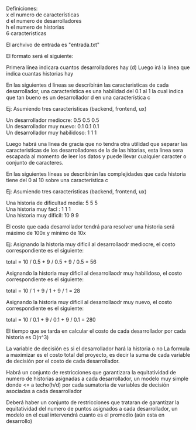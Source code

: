 

Definiciones:  
x el numero de características  
d el numero de desarrolladores   
h el numero de historias  
6 características  

El archvivo de entrada es "entrada.txt"

El formato será el siguiente:


Primera línea indicara cuantos desarrolladores hay (d)
Luego irá la línea que indica cuantas historias hay

En las siguientes d lineas se describirán las caracteristicas de cada desarrollador, una característica es una habilidad del 0.1 al 1 la cual indica que tan bueno es un desarrollador d en una característica c

Ej: Asumiendo tres caracteristicas (backend, frontend, ux)  
  
  Un desarrollador mediocre: 0.5 0.5 0.5  
  Un desarrollador muy nuevo: 0.1 0.1 0.1  
  Un desarrollador muy habilidoso: 1 1 1   

Luego habrá una linea de gracia que no tendra otra utilidad que separar las caracteristicas de los desarrolladores de la de las hitorias, esta linea sera escapada al momento de leer los datos y puede llevar cualquier caracter o conjunto de caracteres.


En las siguientes líneas se describirán las complejidades que cada historia tiene del 0 al 10 sobre una característica
c

Ej: Asumiendo tres caracteristicas (backend, frontend, ux)  
  
  Una historia de dificultad media: 5 5 5  
  Una historia muy facl :  1 1 1  
  Una historia muy dificil: 10 9 9  
  
  
El costo que cada desarrollador tendrá para resolver una historia será máximo de 100x y mínimo de 10x 

Ej: Asignando la historia muy dificil al desarrollaodr mediocre, el costo correspondiente es el siguiente:

total = 10 / 0.5 + 9 / 0.5 + 9 / 0.5 = 56

Asignando la historia muy dificil al desarrollaodr muy habilidoso, el costo correspondiente es el siguiente:

total = 10 / 1 + 9 / 1 + 9 / 1 = 28

Asignando la historia muy dificil al desarrollaodr muy nuevo, el costo correspondiente es el siguiente:

total = 10 / 0.1 + 9 / 0.1 + 9 / 0.1 = 280

El tiempo que se tarda en calcular el costo de cada desarrollador por cada historia es O(n^3)

La variable de decisión es si el desarrollador hará la historia o no 
La formula a maximizar es el costo total del proyecto, es decir la suma de cada variable de decisión por el costo de cada desarrollador.

Habrá un conjunto de restricciones que garantizara la equitatividad de numero de historias asignadas a cada desarrollador, un modelo muy simple donde <= a techo(h/d) por cada sumatoria de variables de decisión asociadas a 
cada desarrollador

Deberá haber un conjunto de restricciones que trataran de garantizar la equitatividad del numero de puntos 
asignados a cada desarrollador, un modelo en el cual intervendrá cuanto es el promedio (aún esta en desarrollo)
